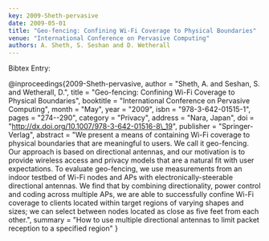 ```yaml
---
key: 2009-Sheth-pervasive
date: 2009-05-01
title: "Geo-fencing: Confining Wi-Fi Coverage to Physical Boundaries"
venue: "International Conference on Pervasive Computing"
authors: A. Sheth, S. Seshan and D. Wetherall
---
```


Bibtex Entry:

@inproceedings{2009-Sheth-pervasive,
    author = "Sheth, A. and Seshan, S. and Wetherall, D.",
    title = "Geo-fencing: Confining Wi-Fi Coverage to Physical Boundaries",
    booktitle = "International Conference on Pervasive Computing",
    month = "May",
    year = "2009",
    isbn = "978-3-642-01515-1",
    pages = "274--290",
    category = "Privacy",
    address = "Nara, Japan",
    doi = "http://dx.doi.org/10.1007/978-3-642-01516-8\_19",
    publisher = "Springer-Verlag",
    abstract = "We present a means of containing Wi-Fi coverage to physical boundaries that are meaningful to users. We call it geo-fencing. Our approach is based on directional antennas, and our motivation is to provide wireless access and privacy models that are a natural fit with user expectations. To evaluate geo-fencing, we use measurements from an indoor testbed of Wi-Fi nodes and APs with electronically-steerable directional antennas. We find that by combining directionality, power control and coding across multiple APs, we are able to successfully confine Wi-Fi coverage to clients located within target regions of varying shapes and sizes; we can select between nodes located as close as five feet from each other.",
    summary = "How to use multiple directional antennas to limit packet reception to a specified region"
}

